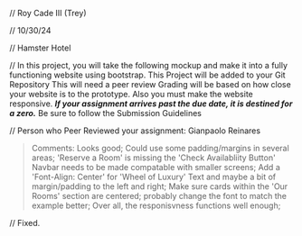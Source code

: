 // Roy Cade III (Trey)

 // 10/30/24

 // Hamster Hotel 

 // In this project, you will take the following mockup and make it into a fully functioning website using bootstrap.
    This Project will be added to your Git Repository 
    This will need a peer review
    Grading will be based on how close your website is to the prototype.
    Also you must make the website responsive. 
    ***If your assignment arrives past the due date, it is destined for a zero.***
    Be sure to follow the Submission Guidelines

// Person who Peer Reviewed your assignment: Gianpaolo Reinares
> Comments: Looks good; Could use some padding/margins in several areas; 'Reserve a Room' is missing the 'Check Availabliity Button' Navbar needs to be made compatable with smaller screens; Add a 'Font-Align: Center' for 'Wheel of Luxury' Text and maybe a bit of margin/padding to the left and right; Make sure cards within the 'Our Rooms' section are centered; probably change the font to match the example better; Over all, the responisvness functions well enough;

// Fixed.